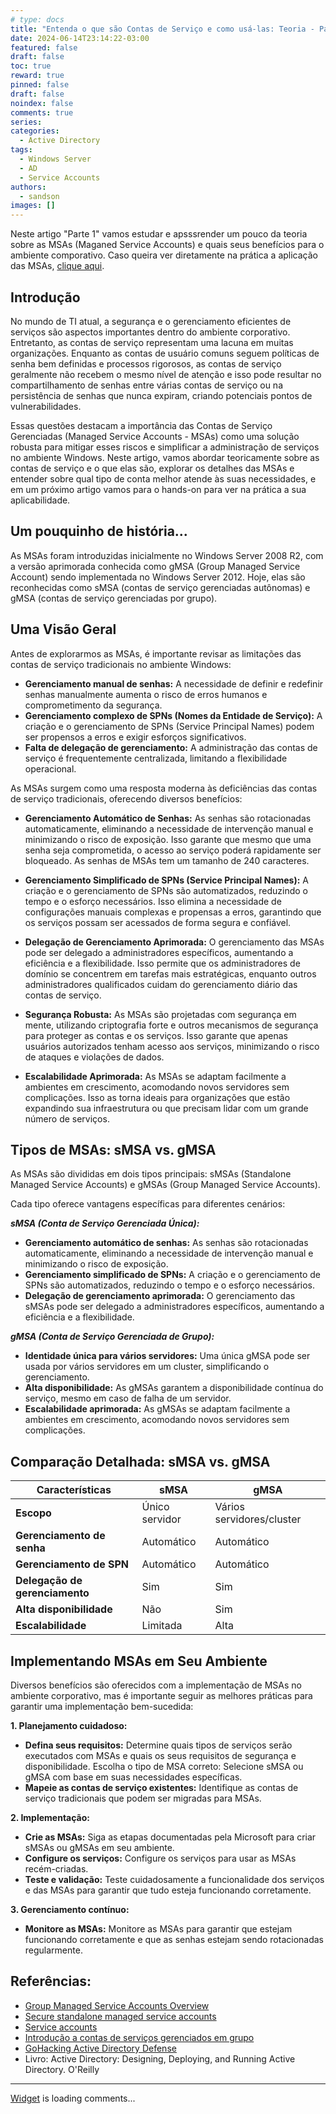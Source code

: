```yaml
---
# type: docs 
title: "Entenda o que são Contas de Serviço e como usá-las: Teoria - Parte 1"
date: 2024-06-14T23:14:22-03:00
featured: false
draft: false
toc: true
reward: true
pinned: false
draft: false
noindex: false
comments: true
series:
categories:
  - Active Directory
tags: 
  - Windows Server
  - AD
  - Service Accounts
authors:
  - sandson
images: []
---
```

Neste artigo "Parte 1" vamos estudar e apsssrender um pouco da teoria sobre as MSAs (Maganed Service Accounts) e quais seus benefícios para o ambiente comporativo. Caso queira ver diretamente na prática a aplicação das MSAs, [clique aqui](https://sandsoncosta.github.io/blog/2024/06/entenda-o-que-s%C3%A3o-contas-de-servi%C3%A7o-e-como-us%C3%A1-las-hands-on-parte-2/).
<!--more-->

## Introdução

No mundo de TI atual, a segurança e o gerenciamento eficientes de serviços são aspectos importantes dentro do ambiente corporativo. Entretanto, as contas de serviço representam uma lacuna em muitas organizações. Enquanto as contas de usuário comuns seguem políticas de senha bem definidas e processos rigorosos, as contas de serviço geralmente não recebem o mesmo nível de atenção e isso pode resultar no compartilhamento de senhas entre várias contas de serviço ou na persistência de senhas que nunca expiram, criando potenciais pontos de vulnerabilidades.

Essas questões destacam a importância das Contas de Serviço Gerenciadas (Managed Service Accounts - MSAs) como uma solução robusta para mitigar esses riscos e simplificar a administração de serviços no ambiente Windows. Neste artigo, vamos abordar teoricamente sobre as contas de serviço e o que elas são, explorar os detalhes das MSAs e entender sobre qual tipo de conta melhor atende às suas necessidades, e em um próximo artigo vamos para o hands-on para ver na prática a sua aplicabilidade.

## Um pouquinho de história...

As MSAs foram introduzidas inicialmente no Windows Server 2008 R2, com a versão aprimorada conhecida como gMSA (Group Managed Service Account) sendo implementada no Windows Server 2012. Hoje, elas são reconhecidas como sMSA (contas de serviço gerenciadas autônomas) e gMSA (contas de serviço gerenciadas por grupo).

## Uma Visão Geral

Antes de explorarmos as MSAs, é importante revisar as limitações das contas de serviço tradicionais no ambiente Windows:

- **Gerenciamento manual de senhas:** A necessidade de definir e redefinir senhas manualmente aumenta o risco de erros humanos e comprometimento da segurança.
- **Gerenciamento complexo de SPNs (Nomes da Entidade de Serviço):** A criação e o gerenciamento de SPNs (Service Principal Names) podem ser propensos a erros e exigir esforços significativos.
- **Falta de delegação de gerenciamento:** A administração das contas de serviço é frequentemente centralizada, limitando a flexibilidade operacional.

As MSAs surgem como uma resposta moderna às deficiências das contas de serviço tradicionais, oferecendo diversos benefícios:

- **Gerenciamento Automático de Senhas:** As senhas são rotacionadas automaticamente, eliminando a necessidade de intervenção manual e minimizando o risco de exposição. Isso garante que mesmo que uma senha seja comprometida, o acesso ao serviço poderá rapidamente ser bloqueado. As senhas de MSAs tem um tamanho de 240 caracteres.

- **Gerenciamento Simplificado de SPNs (Service Principal Names):** A criação e o gerenciamento de SPNs são automatizados, reduzindo o tempo e o esforço necessários. Isso elimina a necessidade de configurações manuais complexas e propensas a erros, garantindo que os serviços possam ser acessados de forma segura e confiável.

- **Delegação de Gerenciamento Aprimorada:** O gerenciamento das MSAs pode ser delegado a administradores específicos, aumentando a eficiência e a flexibilidade. Isso permite que os administradores de domínio se concentrem em tarefas mais estratégicas, enquanto outros administradores qualificados cuidam do gerenciamento diário das contas de serviço.

- **Segurança Robusta:** As MSAs são projetadas com segurança em mente, utilizando criptografia forte e outros mecanismos de segurança para proteger as contas e os serviços. Isso garante que apenas usuários autorizados tenham acesso aos serviços, minimizando o risco de ataques e violações de dados.

- **Escalabilidade Aprimorada:** As MSAs se adaptam facilmente a ambientes em crescimento, acomodando novos servidores sem complicações. Isso as torna ideais para organizações que estão expandindo sua infraestrutura ou que precisam lidar com um grande número de serviços.

## Tipos de MSAs: sMSA vs. gMSA

As MSAs são divididas em dois tipos principais: sMSAs (Standalone Managed Service Accounts) e gMSAs (Group Managed Service Accounts). 

Cada tipo oferece vantagens específicas para diferentes cenários:

***sMSA (Conta de Serviço Gerenciada Única):***

- **Gerenciamento automático de senhas:** As senhas são rotacionadas automaticamente, eliminando a necessidade de intervenção manual e minimizando o risco de exposição.
- **Gerenciamento simplificado de SPNs:** A criação e o gerenciamento de SPNs são automatizados, reduzindo o tempo e o esforço necessários.
- **Delegação de gerenciamento aprimorada:** O gerenciamento das sMSAs pode ser delegado a administradores específicos, aumentando a eficiência e a flexibilidade.

***gMSA (Conta de Serviço Gerenciada de Grupo):***

- **Identidade única para vários servidores:** Uma única gMSA pode ser usada por vários servidores em um cluster, simplificando o gerenciamento.
- **Alta disponibilidade:** As gMSAs garantem a disponibilidade contínua do serviço, mesmo em caso de falha de um servidor.
- **Escalabilidade aprimorada:** As gMSAs se adaptam facilmente a ambientes em crescimento, acomodando novos servidores sem complicações.

## Comparação Detalhada: sMSA vs. gMSA

| **Características**        | **sMSA**       | **gMSA**                  |
| -------------------------- | -------------- | ------------------------- |
| **Escopo**                     | Único servidor | Vários servidores/cluster |
| **Gerenciamento de senha**     | Automático     | Automático                |
| **Gerenciamento de SPN**       | Automático     | Automático                |
| **Delegação de gerenciamento** | Sim            | Sim                       |
| **Alta disponibilidade**       | Não            | Sim                       |
| **Escalabilidade**             | Limitada       | Alta                      |

## Implementando MSAs em Seu Ambiente

Diversos benefícios são oferecidos com a implementação de MSAs no ambiente corporativo, mas é importante seguir as melhores práticas para garantir uma implementação bem-sucedida:

**1. Planejamento cuidadoso:**

- **Defina seus requisitos:** Determine quais tipos de serviços serão executados com MSAs e quais os seus requisitos de segurança e disponibilidade.
Escolha o tipo de MSA correto: Selecione sMSA ou gMSA com base em suas necessidades específicas.
- **Mapeie as contas de serviço existentes:** Identifique as contas de serviço tradicionais que podem ser migradas para MSAs.

**2. Implementação:**

- **Crie as MSAs:** Siga as etapas documentadas pela Microsoft para criar sMSAs ou gMSAs em seu ambiente.
- **Configure os serviços:** Configure os serviços para usar as MSAs recém-criadas.
- **Teste e validação:** Teste cuidadosamente a funcionalidade dos serviços e das MSAs para garantir que tudo esteja funcionando corretamente.

**3. Gerenciamento contínuo:**

- **Monitore as MSAs:** Monitore as MSAs para garantir que estejam funcionando corretamente e que as senhas estejam sendo rotacionadas regularmente.


## Referências:

- [Group Managed Service Accounts Overview](https://learn.microsoft.com/en-us/windows-server/security/group-managed-service-accounts/group-managed-service-accounts-overview)
- [Secure standalone managed service accounts](https://learn.microsoft.com/en-us/entra/architecture/service-accounts-standalone-managed)
- [Service accounts](https://learn.microsoft.com/en-us/windows-server/identity/ad-ds/manage/understand-service-accounts)
- [Introdução a contas de serviços gerenciados em grupo](https://learn.microsoft.com/pt-br/windows-server/security/group-managed-service-accounts/getting-started-with-group-managed-service-accounts)
- [GoHacking Active Directory Defense](https://gohacking.com.br/curso/gohacking-active-directory-defense)
- Livro: Active Directory: Designing, Deploying, and Running Active Directory. O'Reilly
<!-- https://learn.microsoft.com/en-us/windows-server/security/delegated-managed-service-accounts/delegated-managed-service-accounts-overview#dmsa-and-gmsa-comparison -->

---
<!-- begin wwww.htmlcommentbox.com -->
  <div id="HCB_comment_box"><a href="http://www.htmlcommentbox.com">Widget</a> is loading comments...</div>
 <link rel="stylesheet" type="text/css" href="https://www.htmlcommentbox.com/static/skins/bootstrap/twitter-bootstrap.css?v=0" />
<!-- end www.htmlcommentbox.com -->